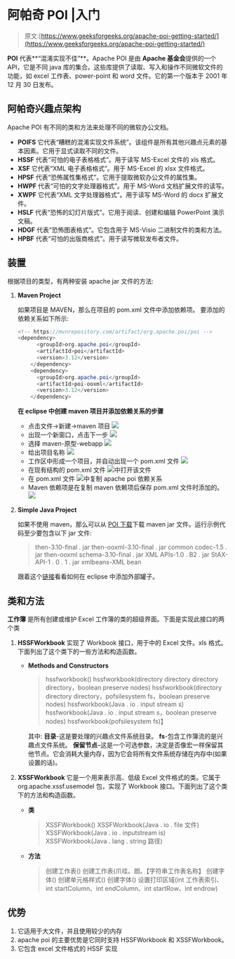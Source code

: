 # 阿帕奇 POI |入门

> 原文:[https://www.geeksforgeeks.org/apache-poi-getting-started/](https://www.geeksforgeeks.org/apache-poi-getting-started/)

**POI** 代表**“混淆实现不佳”**。Apache POI 是由 **Apache 基金会**提供的一个 API，它是不同 java 库的集合。这些库提供了读取、写入和操作不同微软文件的功能，如 excel 工作表、power-point 和 word 文件。它的第一个版本于 2001 年 12 月 30 日发布。

## 阿帕奇兴趣点架构

Apache POI 有不同的类和方法来处理不同的微软办公文档。

*   **POIFS**
    它代表“糟糕的混淆实现文件系统”。该组件是所有其他兴趣点元素的基本因素。它用于显式读取不同的文件。
*   **HSSF**
    代表“可怕的电子表格格式”。用于读写 MS-Excel 文件的 xls 格式。
*   **XSF**
    它代表“XML 电子表格格式”。用于 MS-Excel 的 xlsx 文件格式。
*   **HPSF**
    代表“恐怖属性集格式”。它用于提取微软办公文件的属性集。
*   **HWPF**
    代表“可怕的文字处理器格式”。用于 MS-Word 文档扩展文件的读写。
*   **XWPF**
    它代表“XML 文字处理器格式”。用于读写 MS-Word 的 docx 扩展文件。
*   **HSLF**
    代表“恐怖的幻灯片版式”。它用于阅读、创建和编辑 PowerPoint 演示文稿。
*   **HDGF**
    代表“恐怖图表格式”。它包含用于 MS-Visio 二进制文件的类和方法。
*   **HPBF**
    代表“可怕的出版商格式”。用于读写微软发布者文件。

## 装置

根据项目的类型，有两种安装 apache jar 文件的方法:

1.  **Maven Project**

    如果项目是 MAVEN，那么在项目的 pom.xml 文件中添加依赖项。
    要添加的依赖关系如下所示:

    ```java
    <!-- https://mvnrepository.com/artifact/org.apache.poi/poi -->
    <dependency>
          <groupId>org.apache.poi</groupId>
          <artifactId>poi</artifactId>
          <version>3.12</version>
        </dependency>
        <dependency>
          <groupId>org.apache.poi</groupId>
          <artifactId>poi-ooxml</artifactId>
          <version>3.12</version>
        </dependency>
    ```

    **在 eclipse 中创建 maven 项目并添加依赖关系的步骤**

    *   点击文件->新建->maven 项目
        ![](img/d7fd8d72b10439fc6d38b49b4f5910c4.png)
    *   出现一个新窗口，点击下一步
        ![](img/4bcc6590dfe26ae9ffbf6c28f1505980.png)
    *   选择 maven-原型-webapp
        ![](img/5d9a1a98992767d2aa1fcd4a30914cb8.png)
    *   给出项目名称
        ![](img/8cf17dd174087dc14937be09815a04d6.png)
    *   工作区中形成一个项目，并自动出现一个 pom.xml 文件
        ![](img/7c1e61e94d0f5c0dd8d6b821ad18ff1d.png)
    *   在现有结构的 pom.xml 文件
        ![](img/ce25d36c4be8dc9c86b238e436104661.png)中打开该文件
    *   在 pom.xml 文件
        ![](img/dfbe02f38485262f1e4f0c8a8aac20b4.png)中复制 apache poi 依赖关系
    *   Maven 依赖项是在复制 maven 依赖项后保存 pom.xml 文件时添加的。
        ![](img/350868acad1f85d019f12e58045e47b3.png)
2.  **Simple Java Project**

    如果不使用 maven，那么可以从 [POI 下载](http://poi.apache.org/download.html)下载 maven jar 文件。运行示例代码至少要包含以下 jar 文件:

    > then-3.10-final . jar
    > then-ooxml-3.10-final . jar
    > common codec-1.5 . jar
    > then-ooxml schema-3.10-final . jar
    > XML APIs-1.0 . B2 . jar
    > StAX-API-1 . 0 . 1 . jar
    > xmlbeans-XML bean

    跟着这个[链接](https://stackoverflow.com/questions/3280353/how-to-import-a-jar-in-eclipse)看看如何在 eclipse 中添加外部罐子。

## 类和方法

**工作簿**
是所有创建或维护 Excel 工作簿的类的超级界面。下面是实现此接口的两个类

1.  **HSSFWorkbook**
    实现了 Workbook 接口，用于中的 Excel 文件。xls 格式。下面列出了这个类下的一些方法和构造函数。
    *   **Methods and Constructors**

        > hssfworkbook()
        > hssfworkbook(directory directory directory directory，boolean preserve nodes)
        > hssfworkbook(directory directory directory，pofsilesystem fs，boolean preserve nodes)
        > hssfworkbook(Java . io . input stream s)
        > hssfworkbook(Java . io . input stream s，boolean preserve nodes)
        > hssfworkbook(pofsilesystem fs)】

        其中:
        **目录**-这是要处理的兴趣点文件系统目录。
        **fs**-包含工作簿流的是兴趣点文件系统。
        **保留节点**–这是一个可选参数，决定是否像宏一样保留其他节点。它会消耗大量内存，因为它会将所有文件系统存储在内存中(如果设置的话)。

2.  **XSSFWorkbook**
    它是一个用来表示高、低级 Excel 文件格式的类。它属于 org.apache.xssf.usemodel 包，实现了 Workbook 接口。下面列出了这个类下的方法和构造函数。
    *   **类**

        > XSSFWorkbook()
        > XSSFWorkbook(Java . io . file 文件)
        > XSSFWorkbook(Java . io . inputstream is)
        > XSSFWorkbook(Java . lang . string 路径)

    *   **方法**

        > 创建工作表()
        > 创建工作表(爪哇。朗。【字符串工作表名称】
        > 创建字体()
        > 创建单元格样式()
        > 创建字体()
        > 设置打印区域(int 工作表索引、int startColumn、int endColumn、int startRow、int endrow)

## 优势

1.  它适用于大文件，并且使用较少的内存
2.  apache poi 的主要优势是它同时支持 HSSFWorkbook 和 XSSFWorkbook。
3.  它包含 excel 文件格式的 HSSF 实现